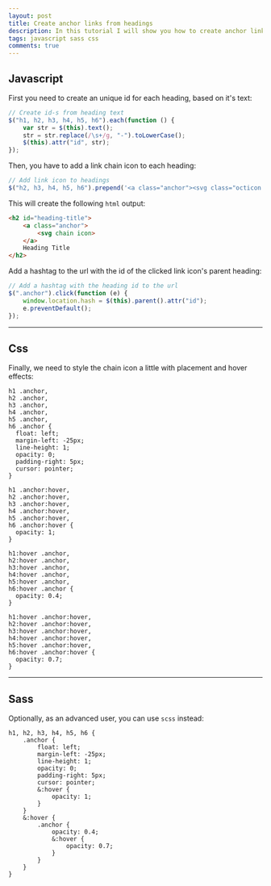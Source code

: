 ```yaml
---
layout: post
title: Create anchor links from headings
description: In this tutorial I will show you how to create anchor links in h1-h6 headings, which scrolls to the proper part of the website and adds hashtag id to url.
tags: javascript sass css
comments: true
---
```


## Javascript

First you need to create an unique id for each heading, based on it's text:

```javascript
// Create id-s from heading text
$("h1, h2, h3, h4, h5, h6").each(function () {
    var str = $(this).text();
    str = str.replace(/\s+/g, "-").toLowerCase();
    $(this).attr("id", str);
});
```

Then, you have to add a link chain icon to each heading:

```javascript
// Add link icon to headings
$("h2, h3, h4, h5, h6").prepend('<a class="anchor"><svg class="octicon octicon-link" viewBox="0 0 16 16" version="1.1" width="19" height="19" aria-hidden="true"><path fill-rule="evenodd" d="M7.775 3.275a.75.75 0 001.06 1.06l1.25-1.25a2 2 0 112.83 2.83l-2.5 2.5a2 2 0 01-2.83 0 .75.75 0 00-1.06 1.06 3.5 3.5 0 004.95 0l2.5-2.5a3.5 3.5 0 00-4.95-4.95l-1.25 1.25zm-4.69 9.64a2 2 0 010-2.83l2.5-2.5a2 2 0 012.83 0 .75.75 0 001.06-1.06 3.5 3.5 0 00-4.95 0l-2.5 2.5a3.5 3.5 0 004.95 4.95l1.25-1.25a.75.75 0 00-1.06-1.06l-1.25 1.25a2 2 0 01-2.83 0z"></path></svg></a>');
```

This will create the following `html` output:

```html
<h2 id="heading-title">
	<a class="anchor">
		<svg chain icon>
	</a>
	Heading Title
</h2>
```

Add a hashtag to the url with the id of the clicked link icon's parent heading:

```javascript
// Add a hashtag with the heading id to the url
$(".anchor").click(function (e) {
    window.location.hash = $(this).parent().attr("id");
    e.preventDefault();
});
```

---

## Css

Finally, we need to style the chain icon a little with placement and hover effects:

```other
h1 .anchor,
h2 .anchor,
h3 .anchor,
h4 .anchor,
h5 .anchor,
h6 .anchor {
  float: left;
  margin-left: -25px;
  line-height: 1;
  opacity: 0;
  padding-right: 5px;
  cursor: pointer;
}

h1 .anchor:hover,
h2 .anchor:hover,
h3 .anchor:hover,
h4 .anchor:hover,
h5 .anchor:hover,
h6 .anchor:hover {
  opacity: 1;
}

h1:hover .anchor,
h2:hover .anchor,
h3:hover .anchor,
h4:hover .anchor,
h5:hover .anchor,
h6:hover .anchor {
  opacity: 0.4;
}

h1:hover .anchor:hover,
h2:hover .anchor:hover,
h3:hover .anchor:hover,
h4:hover .anchor:hover,
h5:hover .anchor:hover,
h6:hover .anchor:hover {
  opacity: 0.7;
}
```

---

## Sass

Optionally, as an advanced user, you can use `scss` instead:

```other
h1, h2, h3, h4, h5, h6 {
	.anchor {
		float: left;
		margin-left: -25px;
		line-height: 1;
		opacity: 0;
		padding-right: 5px;
		cursor: pointer;
		&:hover {
			opacity: 1;
		}
	}
	&:hover {
		.anchor {
			opacity: 0.4;
			&:hover {
				opacity: 0.7;
			}
		}
	}
}
```
